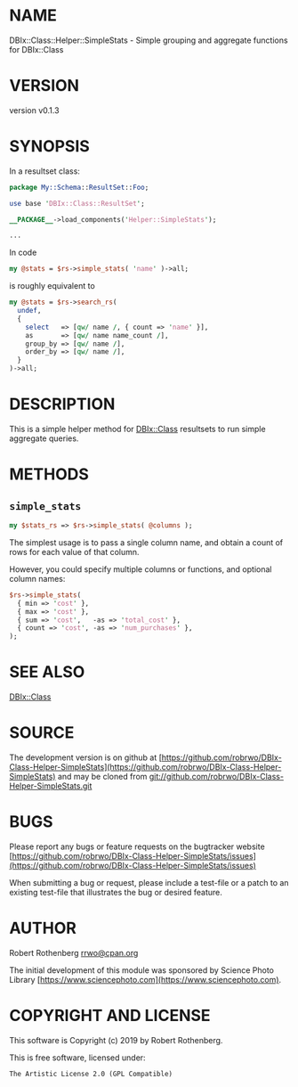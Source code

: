 # NAME

DBIx::Class::Helper::SimpleStats - Simple grouping and aggregate functions for DBIx::Class

# VERSION

version v0.1.3

# SYNOPSIS

In a resultset class:

```perl
package My::Schema::ResultSet::Foo;

use base 'DBIx::Class::ResultSet';

__PACKAGE__->load_components('Helper::SimpleStats');

...
```

In code

```perl
my @stats = $rs->simple_stats( 'name' )->all;
```

is roughly equivalent to

```perl
my @stats = $rs->search_rs(
  undef,
  {
    select   => [qw/ name /, { count => 'name' }],
    as       => [qw/ name name_count /],
    group_by => [qw/ name /],
    order_by => [qw/ name /],
  }
)->all;
```

# DESCRIPTION

This is a simple helper method for [DBIx::Class](https://metacpan.org/pod/DBIx::Class) resultsets to run
simple aggregate queries.

# METHODS

## `simple_stats`

```perl
my $stats_rs => $rs->simple_stats( @columns );
```

The simplest usage is to pass a single column name, and obtain a count
of rows for each value of that column.

However, you could specify multiple columns or functions, and optional
column names:

```perl
$rs->simple_stats(
  { min => 'cost' },
  { max => 'cost' },
  { sum => 'cost',   -as => 'total_cost' },
  { count => 'cost', -as => 'num_purchases' },
);
```

# SEE ALSO

[DBIx::Class](https://metacpan.org/pod/DBIx::Class)

# SOURCE

The development version is on github at [https://github.com/robrwo/DBIx-Class-Helper-SimpleStats](https://github.com/robrwo/DBIx-Class-Helper-SimpleStats)
and may be cloned from [git://github.com/robrwo/DBIx-Class-Helper-SimpleStats.git](git://github.com/robrwo/DBIx-Class-Helper-SimpleStats.git)

# BUGS

Please report any bugs or feature requests on the bugtracker website
[https://github.com/robrwo/DBIx-Class-Helper-SimpleStats/issues](https://github.com/robrwo/DBIx-Class-Helper-SimpleStats/issues)

When submitting a bug or request, please include a test-file or a
patch to an existing test-file that illustrates the bug or desired
feature.

# AUTHOR

Robert Rothenberg <rrwo@cpan.org>

The initial development of this module was sponsored by Science Photo
Library [https://www.sciencephoto.com](https://www.sciencephoto.com).

# COPYRIGHT AND LICENSE

This software is Copyright (c) 2019 by Robert Rothenberg.

This is free software, licensed under:

```
The Artistic License 2.0 (GPL Compatible)
```
